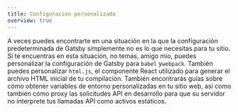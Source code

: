 ```yaml
---
title: Configuracion personalizada
overview: true
---
```


A veces puedes encontrarte en una situación en la que la configuración predeterminada de Gatsby simplemente no es lo que necesitas para tu sitio. Si te encuentras en esta situación, no temas, amigo mío, puedes personalizar la configuración de Gatsby para `babel` y`webpack`. También puedes personalizar `html.js`, el componente React utilizado para generar el archivo HTML inicial de tu compilación. También encontrarás guías sobre cómo obtener variables de entorno personalizadas en tu sitio web, así como también cómo proxy las solicitudes API en desarrollo para que su servidor no interprete tus llamadas API como activos estáticos.

<GuideList slug={props.slug} />
